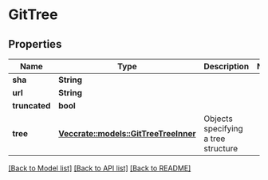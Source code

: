# GitTree

## Properties

Name | Type | Description | Notes
------------ | ------------- | ------------- | -------------
**sha** | **String** |  | 
**url** | **String** |  | 
**truncated** | **bool** |  | 
**tree** | [**Vec<crate::models::GitTreeTreeInner>**](git_tree_tree_inner.md) | Objects specifying a tree structure | 

[[Back to Model list]](../README.md#documentation-for-models) [[Back to API list]](../README.md#documentation-for-api-endpoints) [[Back to README]](../README.md)


